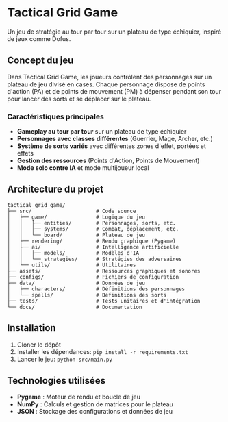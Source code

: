 # Tactical Grid Game

Un jeu de stratégie au tour par tour sur un plateau de type échiquier, inspiré de jeux comme Dofus.

## Concept du jeu

Dans Tactical Grid Game, les joueurs contrôlent des personnages sur un plateau de jeu divisé en cases. Chaque personnage dispose de points d'action (PA) et de points de mouvement (PM) à dépenser pendant son tour pour lancer des sorts et se déplacer sur le plateau.

### Caractéristiques principales

- **Gameplay au tour par tour** sur un plateau de type échiquier
- **Personnages avec classes différentes** (Guerrier, Mage, Archer, etc.)
- **Système de sorts variés** avec différentes zones d'effet, portées et effets
- **Gestion des ressources** (Points d'Action, Points de Mouvement)
- **Mode solo contre IA** et mode multijoueur local

## Architecture du projet

```
tactical_grid_game/
├── src/                     # Code source
│   ├── game/                # Logique du jeu
│   │   ├── entities/        # Personnages, sorts, etc.
│   │   ├── systems/         # Combat, déplacement, etc.
│   │   └── board/           # Plateau de jeu
│   ├── rendering/           # Rendu graphique (Pygame)
│   ├── ai/                  # Intelligence artificielle
│   │   ├── models/          # Modèles d'IA
│   │   └── strategies/      # Stratégies des adversaires
│   └── utils/               # Utilitaires
├── assets/                  # Ressources graphiques et sonores
├── configs/                 # Fichiers de configuration
├── data/                    # Données de jeu
│   ├── characters/          # Définitions des personnages
│   └── spells/              # Définitions des sorts
├── tests/                   # Tests unitaires et d'intégration
└── docs/                    # Documentation
```

## Installation

1. Cloner le dépôt
2. Installer les dépendances: `pip install -r requirements.txt`
3. Lancer le jeu: `python src/main.py`

## Technologies utilisées

- **Pygame** : Moteur de rendu et boucle de jeu
- **NumPy** : Calculs et gestion de matrices pour le plateau
- **JSON** : Stockage des configurations et données de jeu
